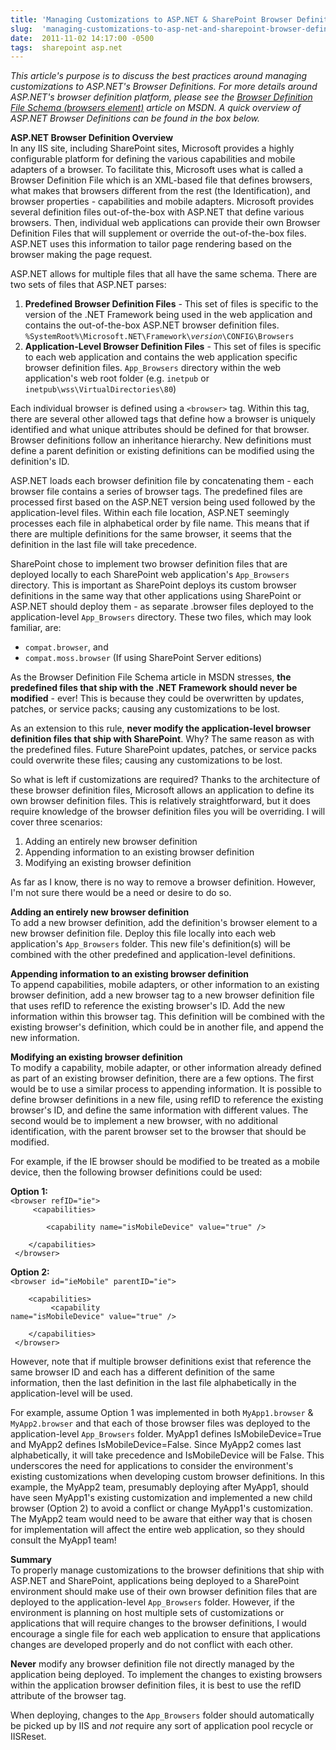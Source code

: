 ```yaml
---
title: 'Managing Customizations to ASP.NET & SharePoint Browser Definitions'
slug:  'managing-customizations-to-asp-net-and-sharepoint-browser-definitions'
date:  2011-11-02 14:17:00 -0500
tags:  sharepoint asp.net
---
```


*This article's purpose is to discuss the best practices around managing customizations to ASP.NET's Browser Definitions. For more details around ASP.NET's browser definition platform, please see the [Browser Definition File Schema (browsers element)](http://msdn.microsoft.com/en-us/library/ms228122.aspx) article on MSDN. A quick overview of ASP.NET Browser Definitions can be found in the box below.*

<div class="box">
	<p><b>ASP.NET Browser Definition Overview</b><br />
	In any IIS site, including SharePoint sites, Microsoft provides a highly configurable platform for defining the various capabilities and mobile adapters of a browser. To facilitate this, Microsoft uses what is called a Browser Definition File which is an XML-based file that defines browsers, what makes that browsers different from the rest (the Identification), and browser properties - capabilities and mobile adapters. Microsoft provides several definition files out-of-the-box with ASP.NET that define various browsers. Then, individual web applications can provide their own Browser Definition Files that will supplement or override the out-of-the-box files. ASP.NET uses this information to tailor page rendering based on the browser making the page request.</p>
	<p>
		ASP.NET allows for multiple files that all have the same schema. There are two sets of files that ASP.NET parses:
		<ol>
			<li><b>Predefined Browser Definition Files</b> - This set of files is specific to the version of the .NET Framework being used in the web application and contains the out-of-the-box ASP.NET browser definition files. <code>%SystemRoot%\Microsoft.NET\Framework\<i>version</i>\CONFIG\Browsers</code></li>
			<li><b>Application-Level Browser Definition Files</b> - This set of files is specific to each web application and contains the web application specific browser definition files. <code>App_Browsers</code> directory within the web application's web root folder (e.g. <code>inetpub</code> or <code>inetpub\wss\VirtualDirectories\80</code>)</li>
		</ol>
	</p>
	<p>Each individual browser is defined using a <code>&lt;browser&gt;</code> tag. Within this tag, there are several other allowed tags that define how a browser is uniquely identified and what unique attributes should be defined for that browser. Browser definitions follow an inheritance hierarchy. New definitions must define a parent definition or existing definitions can be modified using the definition's ID.</p>
	<p>ASP.NET loads each browser definition file by concatenating them - each browser file contains a series of browser tags. The predefined files are processed first based on the ASP.NET version being used followed by the application-level files. Within each file location, ASP.NET seemingly processes each file in alphabetical order by file name. This means that if there are multiple definitions for the same browser, it seems that the definition in the last file will take precedence.</p>
</div>

SharePoint chose to implement two browser definition files that are deployed locally to each SharePoint web application's `App_Browsers` directory. This is important as SharePoint deploys its custom browser definitions in the same way that other applications using SharePoint or ASP.NET should deploy them - as separate .browser files deployed to the application-level `App_Browsers` directory. These two files, which may look familiar, are:
- `compat.browser`, and
- `compat.moss.browser` (If using SharePoint Server editions)

As the Browser Definition File Schema article in MSDN stresses, **the predefined files that ship with the .NET Framework should never be modified** - ever! This is because they could be overwritten by updates, patches, or service packs; causing any customizations to be lost.

As an extension to this rule, **never modify the application-level browser definition files that ship with SharePoint**. Why? The same reason as with the predefined files. Future SharePoint updates, patches, or service packs could overwrite these files; causing any customizations to be lost.

So what is left if customizations are required? Thanks to the architecture of these browser definition files, Microsoft allows an application to define its own browser 
definition files. This is relatively straightforward, but it does require knowledge of the browser definition files you will be overriding. I will cover three scenarios:

1. Adding an entirely new browser definition
2. Appending information to an existing browser definition
3. Modifying an existing browser definition

As far as I know, there is no way to remove a browser definition. However, I'm not sure there would be a need or desire to do so.

**Adding an entirely new browser definition**  
To add a new browser definition, add the definition's browser element to a new browser definition file. Deploy this file locally into each web application's `App_Browsers` folder. This new file's definition(s) will be combined with the other predefined and application-level definitions.

**Appending information to an existing browser definition**  
To append capabilities, mobile adapters, or other information to an existing browser definition, add a new browser tag to a new browser definition file that uses refID to reference the existing browser's ID. Add the new information within this browser tag. This definition will be combined with the existing browser's definition, which could be in another file, and append the new information.

**Modifying an existing browser definition**  
To modify a capability, mobile adapter, or other information already defined as part of an existing browser definition, there are a few options. The first would be to use a similar process to appending information. It is possible to define browser definitions in a new file, using refID to reference the existing browser's ID, and define the same information with different values. The second would be to implement a new browser, with no additional identification, with the parent browser set to the browser that should be modified.

For example, if the IE browser should be modified to be treated as a mobile device, then the following browser definitions could be used:

**Option 1:**  
<code>&lt;browser refID="ie"&gt;<br />
&nbsp;&nbsp;&nbsp;&nbsp;&lt;capabilities&gt;<br />
&nbsp;&nbsp;&nbsp;&nbsp;&nbsp;&nbsp;&nbsp;&nbsp;&lt;capability name="isMobileDevice" value="true" /&gt;<br />
&nbsp;&nbsp;&nbsp;&nbsp;&lt;/capabilities&gt;<br />
&lt;/browser&gt;</code>

**Option 2:**  
<code>&lt;browser id="ieMobile" parentID="ie"&gt;<br />
&nbsp;&nbsp;&nbsp;&nbsp;&lt;capabilities&gt;<br />
&nbsp;&nbsp;&nbsp;&nbsp;&nbsp;&nbsp;&nbsp;&nbsp;&lt;capability name="isMobileDevice" value="true" /&gt;<br />
&nbsp;&nbsp;&nbsp;&nbsp;&lt;/capabilities&gt;<br />
&lt;/browser&gt;</code>

However, note that if multiple browser definitions exist that reference the same browser ID and each has a different definition of the same information, then the last definition in the last file alphabetically in the application-level will be used.

For example, assume Option 1 was implemented in both `MyApp1.browser` & `MyApp2.browser` and that each of those browser files was deployed to the application-level `App_Browsers` folder. MyApp1 defines IsMobileDevice=True and MyApp2 defines IsMobileDevice=False. Since MyApp2 comes last alphabetically, it will take precedence and IsMobileDevice will be False. This underscores the need for applications to consider the environment's existing customizations when developing custom browser definitions. In this example, the MyApp2 team, presumably deploying after MyApp1, should have seen MyApp1's existing customization and implemented a new child browser (Option 2) to avoid a conflict or change MyApp1's customization. The MyApp2 team would need to be aware that either way that is chosen for implementation will affect the entire web application, so they should consult the MyApp1 team!

**Summary**  
To properly manage customizations to the browser definitions that ship with ASP.NET and SharePoint, applications being deployed to a SharePoint environment should make use of their own browser definition files that are deployed to the application-level `App_Browsers` folder. However, if the environment is planning on host multiple sets of customizations or applications that will require changes to the browser definitions, I would encourage a single file for each web application to ensure that applications changes are developed properly and do not conflict with each other.

**Never** modify any browser definition file not directly managed by the application being deployed. To implement the changes to existing browsers within the application browser definition files, it is best to use the refID attribute of the browser tag.

When deploying, changes to the `App_Browsers` folder should automatically be picked up by IIS and *not* require any sort of application pool recycle or IISReset.

